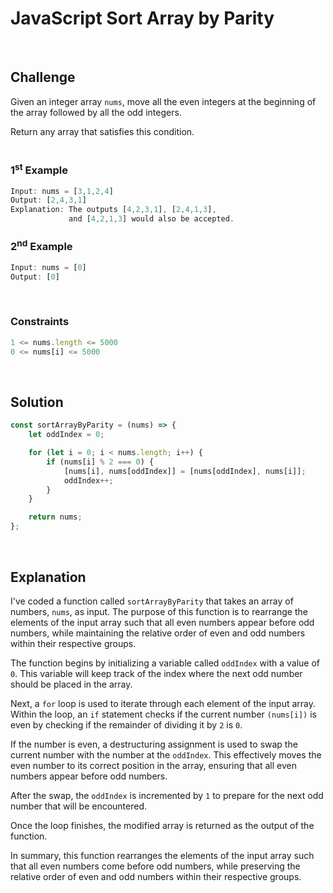 # JavaScript Sort Array by Parity
<br/>

## Challenge
Given an integer array `nums`, move all the even integers at the beginning of the array followed by all the odd integers.

Return any array that satisfies this condition.
<br/>
<br/>

### 1<sup>st</sup> Example

```JavaScript
Input: nums = [3,1,2,4]
Output: [2,4,3,1]
Explanation: The outputs [4,2,3,1], [2,4,1,3], 
             and [4,2,1,3] would also be accepted.
```

### 2<sup>nd</sup> Example

```JavaScript
Input: nums = [0]
Output: [0]
```

<br/>

### Constraints

```JavaScript
1 <= nums.length <= 5000
0 <= nums[i] <= 5000
```

<br/>

## Solution

```JavaScript
const sortArrayByParity = (nums) => {
    let oddIndex = 0;

    for (let i = 0; i < nums.length; i++) {
        if (nums[i] % 2 === 0) {
            [nums[i], nums[oddIndex]] = [nums[oddIndex], nums[i]];
            oddIndex++;
        }
    }

    return nums;
};
```

<br/>

## Explanation

I've coded a function called `sortArrayByParity` that takes an array of numbers, `nums`, as input. The purpose of this function is to rearrange the elements of the input array such that all even numbers appear before odd numbers, while maintaining the relative order of even and odd numbers within their respective groups.
<br/>

The function begins by initializing a variable called `oddIndex` with a value of `0`. This variable will keep track of the index where the next odd number should be placed in the array.
<br/>

Next, a `for` loop is used to iterate through each element of the input array. Within the loop, an `if` statement checks if the current number `(nums[i])` is even by checking if the remainder of dividing it by `2` is `0`.
<br/>

If the number is even, a destructuring assignment is used to swap the current number with the number at the `oddIndex`. This effectively moves the even number to its correct position in the array, ensuring that all even numbers appear before odd numbers.
<br/>

After the swap, the `oddIndex` is incremented by `1` to prepare for the next odd number that will be encountered.
<br/>

Once the loop finishes, the modified array is returned as the output of the function.
<br/>

In summary, this function rearranges the elements of the input array such that all even numbers come before odd numbers, while preserving the relative order of even and odd numbers within their respective groups.
<br/>
<br/>